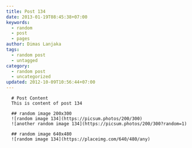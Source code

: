 ```yaml
---
title: Post 134
date: 2013-01-19T08:45:38+07:00
keywords:
  - random
  - post
  - pages
author: Dimas Lanjaka
tags:
  - random post
  - untagged
category:
  - random post
  - uncategorized
updated: 2012-10-09T10:56:44+07:00
---
```


      # Post Content
      This is content of post 134

      ## random image 200x300
      ![random image 134](https://picsum.photos/200/300)
      ![another random image 134](https://picsum.photos/200/300?random=1)

      ## random image 640x480
      ![random image 134](https://placeimg.com/640/480/any)
      